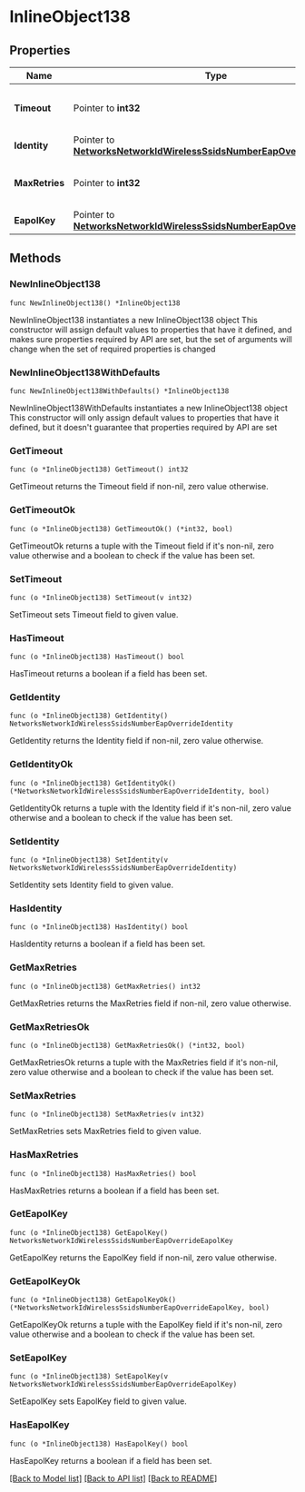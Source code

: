 # InlineObject138

## Properties

Name | Type | Description | Notes
------------ | ------------- | ------------- | -------------
**Timeout** | Pointer to **int32** | General EAP timeout in seconds. | [optional] 
**Identity** | Pointer to [**NetworksNetworkIdWirelessSsidsNumberEapOverrideIdentity**](NetworksNetworkIdWirelessSsidsNumberEapOverrideIdentity.md) |  | [optional] 
**MaxRetries** | Pointer to **int32** | Maximum number of general EAP retries. | [optional] 
**EapolKey** | Pointer to [**NetworksNetworkIdWirelessSsidsNumberEapOverrideEapolKey**](NetworksNetworkIdWirelessSsidsNumberEapOverrideEapolKey.md) |  | [optional] 

## Methods

### NewInlineObject138

`func NewInlineObject138() *InlineObject138`

NewInlineObject138 instantiates a new InlineObject138 object
This constructor will assign default values to properties that have it defined,
and makes sure properties required by API are set, but the set of arguments
will change when the set of required properties is changed

### NewInlineObject138WithDefaults

`func NewInlineObject138WithDefaults() *InlineObject138`

NewInlineObject138WithDefaults instantiates a new InlineObject138 object
This constructor will only assign default values to properties that have it defined,
but it doesn't guarantee that properties required by API are set

### GetTimeout

`func (o *InlineObject138) GetTimeout() int32`

GetTimeout returns the Timeout field if non-nil, zero value otherwise.

### GetTimeoutOk

`func (o *InlineObject138) GetTimeoutOk() (*int32, bool)`

GetTimeoutOk returns a tuple with the Timeout field if it's non-nil, zero value otherwise
and a boolean to check if the value has been set.

### SetTimeout

`func (o *InlineObject138) SetTimeout(v int32)`

SetTimeout sets Timeout field to given value.

### HasTimeout

`func (o *InlineObject138) HasTimeout() bool`

HasTimeout returns a boolean if a field has been set.

### GetIdentity

`func (o *InlineObject138) GetIdentity() NetworksNetworkIdWirelessSsidsNumberEapOverrideIdentity`

GetIdentity returns the Identity field if non-nil, zero value otherwise.

### GetIdentityOk

`func (o *InlineObject138) GetIdentityOk() (*NetworksNetworkIdWirelessSsidsNumberEapOverrideIdentity, bool)`

GetIdentityOk returns a tuple with the Identity field if it's non-nil, zero value otherwise
and a boolean to check if the value has been set.

### SetIdentity

`func (o *InlineObject138) SetIdentity(v NetworksNetworkIdWirelessSsidsNumberEapOverrideIdentity)`

SetIdentity sets Identity field to given value.

### HasIdentity

`func (o *InlineObject138) HasIdentity() bool`

HasIdentity returns a boolean if a field has been set.

### GetMaxRetries

`func (o *InlineObject138) GetMaxRetries() int32`

GetMaxRetries returns the MaxRetries field if non-nil, zero value otherwise.

### GetMaxRetriesOk

`func (o *InlineObject138) GetMaxRetriesOk() (*int32, bool)`

GetMaxRetriesOk returns a tuple with the MaxRetries field if it's non-nil, zero value otherwise
and a boolean to check if the value has been set.

### SetMaxRetries

`func (o *InlineObject138) SetMaxRetries(v int32)`

SetMaxRetries sets MaxRetries field to given value.

### HasMaxRetries

`func (o *InlineObject138) HasMaxRetries() bool`

HasMaxRetries returns a boolean if a field has been set.

### GetEapolKey

`func (o *InlineObject138) GetEapolKey() NetworksNetworkIdWirelessSsidsNumberEapOverrideEapolKey`

GetEapolKey returns the EapolKey field if non-nil, zero value otherwise.

### GetEapolKeyOk

`func (o *InlineObject138) GetEapolKeyOk() (*NetworksNetworkIdWirelessSsidsNumberEapOverrideEapolKey, bool)`

GetEapolKeyOk returns a tuple with the EapolKey field if it's non-nil, zero value otherwise
and a boolean to check if the value has been set.

### SetEapolKey

`func (o *InlineObject138) SetEapolKey(v NetworksNetworkIdWirelessSsidsNumberEapOverrideEapolKey)`

SetEapolKey sets EapolKey field to given value.

### HasEapolKey

`func (o *InlineObject138) HasEapolKey() bool`

HasEapolKey returns a boolean if a field has been set.


[[Back to Model list]](../README.md#documentation-for-models) [[Back to API list]](../README.md#documentation-for-api-endpoints) [[Back to README]](../README.md)


